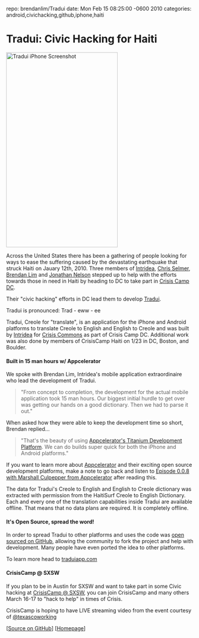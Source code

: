 repo: brendanlim/Tradui
date: Mon Feb 15 08:25:00 -0600 2010
categories: android,civichacking,github,iphone,haiti

#  Tradui: Civic Hacking for Haiti

<a href="http://www.flickr.com/photos/thechangelog/4358213849/" title="Tradui iPhone Screenshot by The Changelog, on Flickr"><img src="http://farm5.static.flickr.com/4040/4358213849_2852da2bac_o.jpg" width="300" height="523" class="centered" alt="Tradui iPhone Screenshot" /></a>

Across the United States there has been a gathering of people looking for ways to ease the suffering caused by the devastating earthquake that struck Haiti on Jauary 12th, 2010. Three members of [Intridea](http://intridea.com/), [Chris Selmer](http://twitter.com/cselmer), [Brendan Lim](http://twitter.com/brendanlim) and [Jonathan Nelson](http://twitter.com/jonathannelson) stepped up to help with the efforts towards those in need in Haiti by heading to DC to take part in [Crisis Camp DC](http://crisiscampdc.ning.com/).

Their "civic hacking" efforts in DC lead them to develop [Tradui](http://traduiapp.com/).

Tradui is pronounced: Trad - eww - ee

Tradui, Creole for "translate", is an application for the iPhone and Android platforms to translate Creole to English and English to Creole and was built by [Intridea](http://www.intridea.com/) for [Crisis Commons](http://crisiscommons.org/) as part of Crisis Camp DC. Additional work was also done by members of CrisisCamp Haiti on 1/23 in DC, Boston, and Boulder.

#### Built in 15 man hours w/ Appcelerator

We spoke with Brendan Lim, Intridea's mobile application extraordinaire who lead the development of Tradui.

> "From concept to completion, the development for the actual mobile application took 15 man hours. Our biggest initial hurdle to get over was getting our hands on a good dictionary. Then we had to parse it out."

When asked how they were able to keep the development time so short, Brendan replied...

> "That's the beauty of using [Appcelerator's Titanium Development Platform](http://www.appcelerator.com/). We can do builds super quick for both the iPhone and Android platforms."

If you want to learn more about [Appcelerator](http://www.appcelerator.com/) and their exciting open source development platforms, make a note to go back and listen to [Episode 0.0.8 with Marshall Culpepper from Appcelerator](http://bit.ly/tcl-0-0-8) after reading this.

The data for Tradui's Creole to English and English to Creole dictionary was extracted with permission from the HaitiSurf Creole to English Dictionary. Each and every one of the translation capabilities inside Tradui are available offline. That means that no data plans are required. It is completely offline.

#### It's Open Source, spread the word!

In order to spread Tradui to other platforms and uses the code was [open sourced on GitHub](http://github.com/brendanlim/Tradui), allowing the community to fork the project and help with development. Many people have even ported the idea to other platforms.

To learn more head to [traduiapp.com](http://traduiapp.com/)

#### CrisisCamp @ SXSW

If you plan to be in Austin for SXSW and want to take part in some Civic hacking at [CrisisCamp @ SXSW](http://crisiscampsxsw.eventbrite.com/), you can join CrisisCamp and many others March 16-17 to "hack to help" in times of Crisis.

CrisisCamp is hoping to have LIVE streaming video from the event courtesy of [@texascoworking](http://twitter.com/texascoworking)

[[Source on GitHub](http://github.com/brendanlim/Tradui)] [[Homepage](http://traduiapp.com/)]
